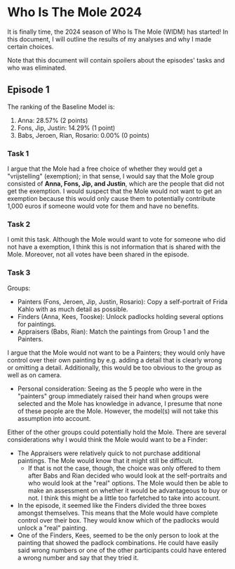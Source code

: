 # Who Is The Mole 2024
It is finally time, the 2024 season of Who Is The Mole (WIDM) has started! In this document, I will outline the results
of my analyses and why I made certain choices.

Note that this document will contain spoilers about the episodes' tasks and who was eliminated.

## Episode 1
The ranking of the Baseline Model is:
1. Anna: 28.57% (2 points)
2. Fons, Jip, Justin: 14.29% (1 point)
3. Babs, Jeroen, Rian, Rosario: 0.00% (0 points)

### Task 1
I argue that the Mole had a free choice of whether they would get a "vrijstelling" (exemption); in that sense, I would
say that the Mole group consisted of **Anna, Fons, Jip, and Justin**, which are the people that did not get the
exemption. I would suspect that the Mole would not want to get an exemption because this would only cause them to
potentially contribute 1,000 euros if someone would vote for them and have no benefits.

### Task 2
I omit this task. Although the Mole would want to vote for someone who did not have a exemption, I think this is
not information that is shared with the Mole. Moreover, not all votes have been shared in the episode.

### Task 3
Groups:
- Painters (Fons, Jeroen, Jip, Justin, Rosario): Copy a self-portrait of Frida Kahlo with as much detail as possible.
- Finders (Anna, Kees, Tooske): Unlock padlocks holding several options for paintings.
- Appraisers (Babs, Rian): Match the paintings from Group 1 and the Painters.

I argue that the Mole would not want to be a Painters; they would only have control over their own painting by e.g.
adding a detail that is clearly wrong or omitting a detail. Additionally, this would be too obvious to the group as well
as on camera.
- Personal consideration: Seeing as the 5 people who were in the "painters" group immediately raised their hand when
  groups were selected and the Mole has knowledge in advance, I presume that none of these people are the Mole. However,
  the model(s) will not take this assumption into account.

Either of the other groups could potentially hold the Mole. There are several considerations why I would think the Mole
would want to be a Finder:
- The Appraisers were relatively quick to not purchase additional paintings. The Mole would know that it might still be
  difficult.
  - If that is not the case, though, the choice was only offered to them after Babs and Rian decided who would look at
    the self-portraits and who would look at the "real" options. The Mole would then be able to make an assessment on
    whether it would be advantageous to buy or not. I think this might be a little too farfetched to take into account.
- In the episode, it seemed like the Finders divided the three boxes amongst themselves. This means that the Mole would
  have complete control over their box. They would know which of the padlocks would unlock a "real" painting.
- One of the Finders, Kees, seemed to be the only person to look at the painting that showed the padlock combinations.
  He could have easily said wrong numbers or one of the other participants could have entered a wrong number and say
  that they tried it.
